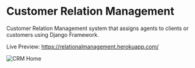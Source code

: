 # Customer Relation Management
Customer Relation Management system that assigns agents to clients or customers using Django Framework.

Live Preview: https://relationalmanagement.herokuapp.com/

![CRM Home](https://user-images.githubusercontent.com/46172140/154378498-aac6a058-b248-4279-ab01-3a3d037a8124.jpg)
